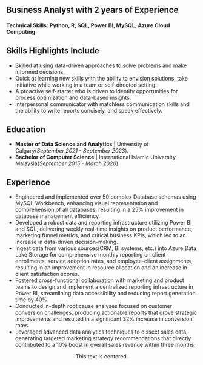 ## Business Analyst with 2 years of Experience
<h4>Technical Skills: Python, R, SQL, Power BI, MySQL, Azure Cloud Computing </h4>

## Skills Highlights Include
- Skilled at using data-driven approaches to solve problems and make informed decisions.
- Quick at learning new skills with the ability to envision solutions, take initiative while working in a team or self-directed setting.
- A proactive self-starter who is driven to identify opportunities for process optimization and data-based insights.
- Interpersonal communicator with matchless communication skills and the ability to write reports concisely, and speak effectively.
  
## Education 
- <b>Master of Data Science and Analytics</b>     |     University of Calgary(_September 2021 - September 2023_).
- <b>Bachelor of Computer Science</b>    |    International Islamic University Malaysia(_September 2015 - March 2020_).

## Experience
- Engineered and implemented over 50 complex Database schemas using MySQL Workbench, enhancing visual representation and comprehension of all databases, resulting in a 25% improvement in database management efficiency.
- Developed a robust data and reporting infrastructure utilizing Power BI and SQL, delivering weekly real-time insights on product performance, marketing funnel metrics, and critical business KPIs, which led to an increase in data-driven decision-making.
- Ingest data from various sources(CRM, BI systems, etc.) into Azure Data Lake Storage for comprehensive monthly reporting on client enrollments, service adoption rates, and employee-client assignments, resulting in an improvement in resource allocation and an increase in client satisfaction scores.
- Fostered cross-functional collaboration with marketing and product teams to design and implement a centralized reporting infrastructure in Power BI, streamlining data accessibility and reducing report generation time by 40%.
- Conducted in-depth root cause analyses focused on customer conversion challenges, producing actionable reports that drove strategic improvements and resulted in a significant 32% increase in conversion rates.
-  Leveraged advanced data analytics techniques to dissect sales data, generating targeted marketing strategy recommendations that directly contributed to a 10% boost in overall sales revenue within three months.









<p align="center">This text is centered.</p>




